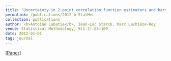 ```yaml
---
title: "Uncertainty in 2-point correlation function estimators and baryon acoustic oscillation detection in galaxy surveys"
permalink: /publications/2012-b-StatMet
collection: publications
author: <b>Antoine Labatie</b>, Jean-Luc Starck, Marc Lachièze-Rey
venue: Statistical Methodology, 9(1-2):85–100
date: 2012-01-01
tag: journal
---
```


[[Paper](https://www.sciencedirect.com/science/article/abs/pii/S1572312711000499)]
<br>
<br>

